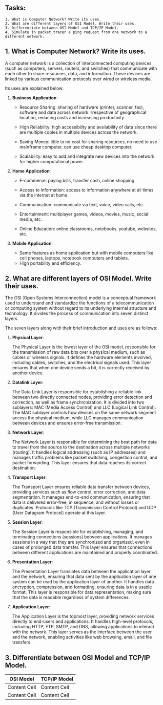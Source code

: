 ## Tasks:
    1. What is Computer Network? Write its uses.
    2. What are different layers of OSI Model. Write their uses.
    3. Differentiate between OSI Model and TCP/IP Model.
    4. Simulate in packet tracer a ping request from one network to a different network.
  
## 1. What is Computer Network? Write its uses.

A computer network is a collection of interconnected computing devices (such as computers, servers, routers, and switches) that communicate with each other to share resources, data, and information. These devices are linked by various communication protocols over wired or wireless media.

Its uses are explained below:

1. **Business Application**:
   
    - Resource Sharing: sharing of hardware (printer, scanner, fax), software and data across network irrespective of geographical location, reducing costs and increasing productivity.
   
    - High Reliability: high accessibility and availability of data since there are multiple copies in multiple devices across the network.
   
    - Saving Money: little to no cost for sharing resources, no need to use mainframe computer, can use cheap desktop computer.
   
    - Scalability: easy to add and integrate new devices into the network for higher computational power.

2. **Home Application**:

    - E-commerce: paying bills, transfer cash, online shopping
      
    - Access to Information: access to information anywhere at all times via the internet at home
      
    - Communication: communicate via text, voice, video calls, etc.
      
    - Entertainment: multiplayer games, videos, movies, music, social media, etc.
      
    - Online Education: online classrooms, notebooks, youtube, websites, etc.
      
3. **Mobile Application**:
   
    - Same features as home application but with mobile computers like cell phones, laptops, notebook computers and tablets.
    - High portability and efficiency.
 
## 2. What are different layers of OSI Model. Write their uses.

The OSI (Open Systems Interconnection) model is a conceptual framework used to understand and standardize the functions of a telecommunication or computing system without regard to its underlying internal structure and technology. It divides the process of communication into seven distinct layers.

The seven layers along with their brief introduction and uses are as follows:

1. **Physical Layer**:

    The Physical Layer is the lowest layer of the OSI model, responsible for the transmission of raw data bits over a physical medium, such as cables or wireless signals. It defines the hardware elements involved, including cables, switches, and the electrical signals used. This layer ensures that when one device sends a bit, it is correctly received by another device.
2. **Datalink Layer**:

    The Data Link Layer is responsible for establishing a reliable link between two directly connected nodes, providing error detection and correction, as well as frame synchronization. It is divided into two sublayers: MAC (Media Access Control) and LLC (Logical Link Control). The MAC sublayer controls how devices on the same network segment access the physical medium, while LLC manages communication between devices and ensures error-free transmission.
3. **Network Layer**:

    The Network Layer is responsible for determining the best path for data to travel from the source to the destination across multiple networks (routing). It handles logical addressing (such as IP addresses) and manages traffic problems like packet switching, congestion control, and packet forwarding. This layer ensures that data reaches its correct destination.
4. **Transport Layer**:

    The Transport Layer ensures reliable data transfer between devices, providing services such as flow control, error correction, and data segmentation. It manages end-to-end communication, ensuring that data is delivered error-free, in sequence, and without losses or duplicates. Protocols like TCP (Transmission Control Protocol) and UDP (User Datagram Protocol) operate at this layer.
5. **Session Layer**:

    The Session Layer is responsible for establishing, managing, and terminating connections (sessions) between applications. It manages sessions in a way that they are synchronized and organized, even in cases of prolonged data transfer. This layer ensures that connections between different applications are maintained and properly coordinated.
6. **Presentation Layer**:

    The Presentation Layer translates data between the application layer and the network, ensuring that data sent by the application layer of one system can be read by the application layer of another. It handles data encryption, compression, and formatting, ensuring data is in a usable format. This layer is responsible for data representation, making sure that the data is readable regardless of system differences.
7. **Application Layer**:

    The Application Layer is the topmost layer, providing network services directly to end-users and applications. It handles high-level protocols, including HTTP, FTP, SMTP, and DNS, allowing applications to interact with the network. This layer serves as the interface between the user and the network, enabling activities like web browsing, email, and file transfers.

## 3. Differentiate between OSI Model and TCP/IP Model.

| OSI Model | TCP/IP Model |
| ------------- | ------------- |
| Content Cell  | Content Cell  |
| Content Cell  | Content Cell  |
